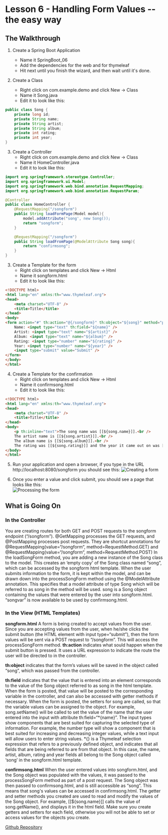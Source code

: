 # Lesson 6 - Handling Form Values -- the easy way 
## The Walkthrough 

1. Create a Spring Boot Application 
	* Name it SpringBoot_06 
	* Add the dependencies for the web and for thymeleaf 
	* Hit next until you finish the wizard, and then wait until it's done.    

2. Create a Class 
	* Right click on com.example.demo and click New -> Class 
	* Name it Song.java 
	* Edit it to look like this: 
```java
public class Song {
    private long id;
    private String name;
    private String artist;
    private String album;
    private int rating;
    private int year;
}
```

3. Create a Controller 
	* Right click on com.example.demo and click New -> Class 
	* Name it HomeController.java 
	* Edit it to look like this: 
```java
import org.springframework.stereotype.Controller;
import org.springframework.ui.Model;
import org.springframework.web.bind.annotation.RequestMapping;
import org.springframework.web.bind.annotation.RequestParam;

@Controller
public class HomeController {
    @RequestMapping("/songform")
    public String loadFormPage(Model model){
        model.addAttribute("song', new Song());
        return "songform";
    }

    @RequestMapping("/songform")
    public String loadFromPage(@ModelAttribute Song song){
        return "confirmsong";
    }
}
```

3. Create a Template for the form
  	* Right click on templates and click New -> Html 
	* Name it songform.html 
	* Edit it to look like this: 
```html
<!DOCTYPE html>
<html lang="en" xmlns:th="www.thymeleaf.org">
<head>
    <meta charset="UTF-8" />
    <title>Title</title>
</head>
<body>
<form action="#" th:action="@{/songform}" th:object="${song}" method="post">
    Name: <input type="text" th:field="${name}" />
    Artist: <input type="text" name="${artist}" />
    Album: <input type="text" name="${album}" />
    Rating: <input type="number" name="${rating}" />
    Year: <input type="number" name="${year}" />
    <input type="submit" value="Submit" />
</form>
</body>
</html>
```

4. Create a Template for the confirmation
  	* Right click on templates and click New -> Html 
	* Name it confirmsong.html 
	* Edit it to look like this: 
```html
<!DOCTYPE html>
<html lang="en" xmlns:th="www.thymeleaf.org">
<head>
    <meta charset="UTF-8" />
    <title>Title</title>
</head>
<body>
    <p th:inline="text">The song name was [[${song.name}]].<br />
    The artist name is [[${song.artist}]].<br />
    The album name is [[${song.album}]].<br />
    The rating was [[${song.rating}]] and the year it came out on was [[${song.year}]].</p>
</body>
</html>
```

5. Run your application and open a browser, if you type in the URL http://localhost:8080/songform you should see this: 
![Creating a form](https://github.com/ajhenley/unofficialguides/blob/master/IntroToSpringBoot/img/Lesson06a.png "Creating a form")

6. Once you enter a value and click submit, you should see a page that looks like this:  
![Processing the form](https://github.com/ajhenley/unofficialguides/blob/master/IntroToSpringBoot/img/Lesson06b.png "Processing the form")


## What is Going On
### In the Controller

You are creating routes for both GET and POST requests to the songform endpoint 
(“/songform”). 
@GetMapping processes the GET requests, and @PostMapping processes post requests. 
They are shortcut annotations for 
@RequestMapping(value=“/songform“, method=RequestMethod.GET) and 
@RequestMapping(value=“/songform“, method=RequestMethod.POST) 
In the loadSongForm method, you are adding a new instance of the Song class to the model. This creates an ‘empty copy' of the Song class named “song”, which can be accessed by the songform html template. 
When the user submits information to the form, it is kept within the model, and can be drawn down into the processSongForm method using the @ModelAttribute annotation. 
This specifies that a model attribute of type Song which will be referred to as song in the method will be used. song is a Song object containing the values that were entered by the user into songform.html. 
“songvar” is now available to be used by confirmsong.html. 

### In the View (HTML Templates) 

**songform.html** 
A form is being created to accept values from the user. Since you are accepting values from the user, when he/she clicks the submit button (the HTML element with input type=“submit”), then the form values will be sent via a POST request to “/songform”. This will access the processSongForm method. 
**th:action** indicates what sould happen when the submit button is pressed. It uses a URL expression to indicate the route the user will be directed to in the controller. 

**th:object** indicates that the form’s values will be saved in the object called “song”, which was passed from the controller. 

**th:field** indicates that the value that is entered into an element corresponds to the value of the Song object referred to as song in the html template. When the form is posted, that value will be posted to the corresponding variable in the controller, and can also be accessed with getter methods if necessary. When the form is posted, the setters for song are called, so that the variable values can be assigned to the object. For example, song.setName() will be called to set the value of the name that the user entered into the input with attribute th:field=“*{name}”.
The input types show components that are best suited for capturing the selected type of information. For example, the number type will show a component that is best suited for increasing and decreasing integer values, while a text input will allow users to enter string values. 
*{} is a Thymeleaf selection expression that refers to a previously defined object, and indicates that all fields that are being referred to are from that object. In this case, the name, artist, album, rating and year fields all belong to the Song object called ‘song’ in the songform.html template. 

**confirmsong.html**
When the user entered values into songform.html, and the Song object was populated with the values, it was passed to the processSongForm method as part of a post request. The Song object was then passed to confirmsong.html, and is still accessible as “song”. This means that song's values can be accessed in confirmsong.html. 
The getter and setter methods you created are used to read and modify the values of the Song object. For example, [[${song.name}]] calls the value of song.getName(), and displays it in the html field. Make sure you create getters and setters for each field, otherwise you will not be able to set or access values for the objects you create. 

[Github Repository](https://github.com/ajhenley/SpringBoot_06)

